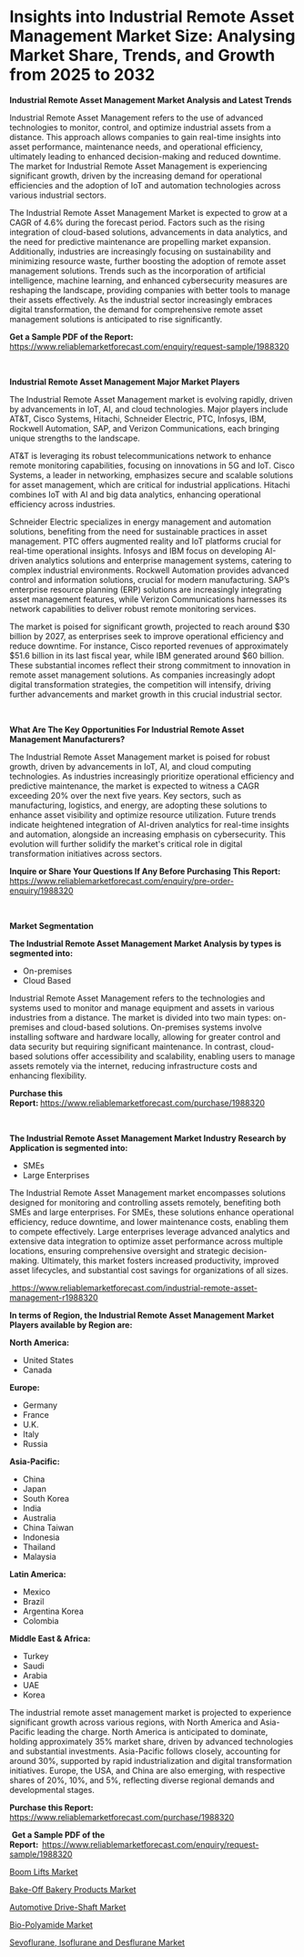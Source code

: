<p><h1>Insights into Industrial Remote Asset Management Market Size: Analysing Market Share, Trends, and Growth from 2025 to 2032</h1></p><p><strong>Industrial Remote Asset Management Market Analysis and Latest Trends</strong></p>
<p><p>Industrial Remote Asset Management refers to the use of advanced technologies to monitor, control, and optimize industrial assets from a distance. This approach allows companies to gain real-time insights into asset performance, maintenance needs, and operational efficiency, ultimately leading to enhanced decision-making and reduced downtime. The market for Industrial Remote Asset Management is experiencing significant growth, driven by the increasing demand for operational efficiencies and the adoption of IoT and automation technologies across various industrial sectors.</p><p>The Industrial Remote Asset Management Market is expected to grow at a CAGR of 4.6% during the forecast period. Factors such as the rising integration of cloud-based solutions, advancements in data analytics, and the need for predictive maintenance are propelling market expansion. Additionally, industries are increasingly focusing on sustainability and minimizing resource waste, further boosting the adoption of remote asset management solutions. Trends such as the incorporation of artificial intelligence, machine learning, and enhanced cybersecurity measures are reshaping the landscape, providing companies with better tools to manage their assets effectively. As the industrial sector increasingly embraces digital transformation, the demand for comprehensive remote asset management solutions is anticipated to rise significantly.</p></p>
<p><strong>Get a Sample PDF of the Report:&nbsp;</strong> <a href="https://www.reliablemarketforecast.com/enquiry/request-sample/1988320?utm_campaign=1167&utm_medium=2&utm_source=Github&utm_content=ia&utm_term=28032025&utm_id=industrial-remote-asset-management">https://www.reliablemarketforecast.com/enquiry/request-sample/1988320</a></p>
<p>&nbsp;</p>
<p><strong>Industrial Remote Asset Management Major Market Players</strong></p>
<p><p>The Industrial Remote Asset Management market is evolving rapidly, driven by advancements in IoT, AI, and cloud technologies. Major players include AT&T, Cisco Systems, Hitachi, Schneider Electric, PTC, Infosys, IBM, Rockwell Automation, SAP, and Verizon Communications, each bringing unique strengths to the landscape.</p><p>AT&T is leveraging its robust telecommunications network to enhance remote monitoring capabilities, focusing on innovations in 5G and IoT. Cisco Systems, a leader in networking, emphasizes secure and scalable solutions for asset management, which are critical for industrial applications. Hitachi combines IoT with AI and big data analytics, enhancing operational efficiency across industries.</p><p>Schneider Electric specializes in energy management and automation solutions, benefiting from the need for sustainable practices in asset management. PTC offers augmented reality and IoT platforms crucial for real-time operational insights. Infosys and IBM focus on developing AI-driven analytics solutions and enterprise management systems, catering to complex industrial environments. Rockwell Automation provides advanced control and information solutions, crucial for modern manufacturing. SAP’s enterprise resource planning (ERP) solutions are increasingly integrating asset management features, while Verizon Communications harnesses its network capabilities to deliver robust remote monitoring services.</p><p>The market is poised for significant growth, projected to reach around $30 billion by 2027, as enterprises seek to improve operational efficiency and reduce downtime. For instance, Cisco reported revenues of approximately $51.6 billion in its last fiscal year, while IBM generated around $60 billion. These substantial incomes reflect their strong commitment to innovation in remote asset management solutions. As companies increasingly adopt digital transformation strategies, the competition will intensify, driving further advancements and market growth in this crucial industrial sector.</p></p>
<p>&nbsp;</p>
<p><strong>What Are The Key Opportunities For Industrial Remote Asset Management Manufacturers?</strong></p>
<p><p>The Industrial Remote Asset Management market is poised for robust growth, driven by advancements in IoT, AI, and cloud computing technologies. As industries increasingly prioritize operational efficiency and predictive maintenance, the market is expected to witness a CAGR exceeding 20% over the next five years. Key sectors, such as manufacturing, logistics, and energy, are adopting these solutions to enhance asset visibility and optimize resource utilization. Future trends indicate heightened integration of AI-driven analytics for real-time insights and automation, alongside an increasing emphasis on cybersecurity. This evolution will further solidify the market's critical role in digital transformation initiatives across sectors.</p></p>
<p><strong>Inquire or Share Your Questions If Any Before Purchasing This Report:</strong> <a href="https://www.reliablemarketforecast.com/enquiry/pre-order-enquiry/1988320?utm_campaign=1167&utm_medium=2&utm_source=Github&utm_content=ia&utm_term=28032025&utm_id=industrial-remote-asset-management">https://www.reliablemarketforecast.com/enquiry/pre-order-enquiry/1988320</a></p>
<p>&nbsp;</p>
<p><strong>Market Segmentation</strong></p>
<p><strong>The Industrial Remote Asset Management Market Analysis by types is segmented into:</strong></p>
<p><ul><li>On-premises</li><li>Cloud Based</li></ul></p>
<p><p>Industrial Remote Asset Management refers to the technologies and systems used to monitor and manage equipment and assets in various industries from a distance. The market is divided into two main types: on-premises and cloud-based solutions. On-premises systems involve installing software and hardware locally, allowing for greater control and data security but requiring significant maintenance. In contrast, cloud-based solutions offer accessibility and scalability, enabling users to manage assets remotely via the internet, reducing infrastructure costs and enhancing flexibility.</p></p>
<p><strong>Purchase this Report:&nbsp;</strong><a href="https://www.reliablemarketforecast.com/purchase/1988320?utm_campaign=1167&utm_medium=2&utm_source=Github&utm_content=ia&utm_term=28032025&utm_id=industrial-remote-asset-management">https://www.reliablemarketforecast.com/purchase/1988320</a></p>
<p>&nbsp;</p>
<p><strong>The Industrial Remote Asset Management Market Industry Research by Application is segmented into:</strong></p>
<p><ul><li>SMEs</li><li>Large Enterprises</li></ul></p>
<p><p>The Industrial Remote Asset Management market encompasses solutions designed for monitoring and controlling assets remotely, benefiting both SMEs and large enterprises. For SMEs, these solutions enhance operational efficiency, reduce downtime, and lower maintenance costs, enabling them to compete effectively. Large enterprises leverage advanced analytics and extensive data integration to optimize asset performance across multiple locations, ensuring comprehensive oversight and strategic decision-making. Ultimately, this market fosters increased productivity, improved asset lifecycles, and substantial cost savings for organizations of all sizes.</p></p>
<p><a href="https://www.reliablemarketforecast.com/industrial-remote-asset-management-r1988320?utm_campaign=1167&utm_medium=2&utm_source=Github&utm_content=ia&utm_term=28032025&utm_id=industrial-remote-asset-management">&nbsp;https://www.reliablemarketforecast.com/industrial-remote-asset-management-r1988320</a></p>
<p><strong>In terms of Region, the Industrial Remote Asset Management Market Players available by Region are:</strong></p>
<p>
    <p> <strong> North America: </strong>
        <ul>
            <li>United States</li>
            <li>Canada</li>
        </ul>
        </p> 
    <p> <strong> Europe: </strong>
        <ul>
            <li>Germany</li>
            <li>France</li>
            <li>U.K.</li>
            <li>Italy</li>
            <li>Russia</li>
        </ul>
        </p> 
    <p> <strong> Asia-Pacific: </strong>
        <ul>
            <li>China</li>
            <li>Japan</li>
            <li>South Korea</li>
            <li>India</li>
            <li>Australia</li>
            <li>China Taiwan</li>
            <li>Indonesia</li>
            <li>Thailand</li>
            <li>Malaysia</li>
        </ul>
        </p> 
    <p> <strong> Latin America: </strong>
        <ul>
            <li>Mexico</li>
            <li>Brazil</li>
            <li>Argentina Korea</li>
            <li>Colombia</li>
        </ul>
        </p> 
    <p> <strong> Middle East & Africa: </strong>
        <ul>
            <li>Turkey</li>
            <li>Saudi</li>
            <li>Arabia</li>
            <li>UAE</li>
            <li>Korea</li>
        </ul>
    </p>
    </p>
<p><p>The industrial remote asset management market is projected to experience significant growth across various regions, with North America and Asia-Pacific leading the charge. North America is anticipated to dominate, holding approximately 35% market share, driven by advanced technologies and substantial investments. Asia-Pacific follows closely, accounting for around 30%, supported by rapid industrialization and digital transformation initiatives. Europe, the USA, and China are also emerging, with respective shares of 20%, 10%, and 5%, reflecting diverse regional demands and developmental stages.</p></p>
<p><strong>Purchase this Report: </strong><a href="https://www.reliablemarketforecast.com/purchase/1988320?utm_campaign=1167&utm_medium=2&utm_source=Github&utm_content=ia&utm_term=28032025&utm_id=industrial-remote-asset-management">https://www.reliablemarketforecast.com/purchase/1988320</a></p>
<p>&nbsp;<strong>Get a Sample PDF of the Report:&nbsp;&nbsp;</strong><a href="https://www.reliablemarketforecast.com/enquiry/request-sample/1988320?utm_campaign=1167&utm_medium=2&utm_source=Github&utm_content=ia&utm_term=28032025&utm_id=industrial-remote-asset-management">https://www.reliablemarketforecast.com/enquiry/request-sample/1988320</a></p>
<p><strong></strong></p>
<p><p><a href="https://github.com/dumanelina6v/Market-Research-Report-List-1/blob/main/boom-lifts-market.md?utm_campaign=1167&utm_medium=2&utm_source=Github&utm_content=ia&utm_term=28032025&utm_id=industrial-remote-asset-management">Boom Lifts Market</a></p><p><a href="https://github.com/nkomdaumis16/Market-Research-Report-List-1/blob/main/bake-off-bakery-products-market.md?utm_campaign=1167&utm_medium=2&utm_source=Github&utm_content=ia&utm_term=28032025&utm_id=industrial-remote-asset-management">Bake-Off Bakery Products Market</a></p><p><a href="https://github.com/ioniafidian4/Market-Research-Report-List-1/blob/main/automotive-drive-shaft-market.md?utm_campaign=1167&utm_medium=2&utm_source=Github&utm_content=ia&utm_term=28032025&utm_id=industrial-remote-asset-management">Automotive Drive-Shaft Market</a></p><p><a href="https://github.com/khifzaba/Market-Research-Report-List-1/blob/main/bio-polyamide-market.md?utm_campaign=1167&utm_medium=2&utm_source=Github&utm_content=ia&utm_term=28032025&utm_id=industrial-remote-asset-management">Bio-Polyamide Market</a></p><p><a href="https://github.com/welfmimon/Market-Research-Report-List-1/blob/main/sevoflurane-isoflurane-and-desflurane-market.md?utm_campaign=1167&utm_medium=2&utm_source=Github&utm_content=ia&utm_term=28032025&utm_id=industrial-remote-asset-management">Sevoflurane, Isoflurane and Desflurane Market</a></p></p>
